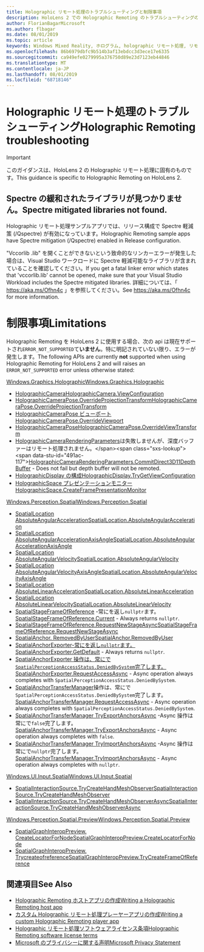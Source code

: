 ```yaml
---
title: Holographic リモート処理のトラブルシューティングと制限事項
description: HoloLens 2 での Holographic Remoting のトラブルシューティングの手順
author: FlorianBagarMicrosoft
ms.author: flbagar
ms.date: 08/01/2019
ms.topic: article
keywords: Windows Mixed Reality, ホログラム, holographic リモート処理, リモートレンダリング, ネットワークレンダリング, HoloLens, リモートホログラム, トラブルシューティング, ヘルプ
ms.openlocfilehash: 86b6979dbfc9b514b3af13ebdcc3d3ece17e6335
ms.sourcegitcommit: ca949efe0279995a376750d89e23d7123eb44846
ms.translationtype: MT
ms.contentlocale: ja-JP
ms.lasthandoff: 08/01/2019
ms.locfileid: "68718146"
---
```

# <a name="holographic-remoting-troubleshooting"></a><span data-ttu-id="491ac-104">Holographic リモート処理のトラブルシューティング</span><span class="sxs-lookup"><span data-stu-id="491ac-104">Holographic Remoting troubleshooting</span></span>

> [!IMPORTANT]
> <span data-ttu-id="491ac-105">このガイダンスは、HoloLens 2 の Holographic リモート処理に固有のものです。</span><span class="sxs-lookup"><span data-stu-id="491ac-105">This guidance is specific to Holographic Remoting on HoloLens 2.</span></span>

## <a name="spectre-mitigated-libraries-not-found"></a><span data-ttu-id="491ac-106">Spectre の緩和されたライブラリが見つかりません。</span><span class="sxs-lookup"><span data-stu-id="491ac-106">Spectre mitigated libraries not found.</span></span>

<span data-ttu-id="491ac-107">Holographic リモート処理サンプルアプリでは、リリース構成で Spectre 軽減策 (/Qspectre) が有効になっています。</span><span class="sxs-lookup"><span data-stu-id="491ac-107">Holographic Remoting sample apps have Spectre mitigation (/Qspectre) enabled in Release configuration.</span></span>

<span data-ttu-id="491ac-108">"Vccorlib .lib" を開くことができないという致命的なリンカーエラーが発生した場合は、Visual Studio ワークロードに Spectre 軽減可能なライブラリが含まれていることを確認してください。</span><span class="sxs-lookup"><span data-stu-id="491ac-108">If you get a fatal linker error which states that 'vccorlib.lib' cannot be opened, make sure that your Visual Studio Workload includes the Spectre mitigated libraries.</span></span> <span data-ttu-id="491ac-109">詳細については、「 https://aka.ms/Ofhn4c 」を参照してください。</span><span class="sxs-lookup"><span data-stu-id="491ac-109">See https://aka.ms/Ofhn4c for more information.</span></span>

# <a name="limitations"></a><span data-ttu-id="491ac-110">制限事項</span><span class="sxs-lookup"><span data-stu-id="491ac-110">Limitations</span></span>

<span data-ttu-id="491ac-111">Holographic Remoting を HoloLens 2 に使用する場合、次の api は現在サポートされ```ERROR_NOT_SUPPORTED```て**いません**。特に明記されていない限り、エラーが発生します。</span><span class="sxs-lookup"><span data-stu-id="491ac-111">The following APIs are currently **not** supported when using Holographic Remoting for HoloLens 2 and will raises an ```ERROR_NOT_SUPPORTED``` error unless otherwise stated:</span></span>

[<span data-ttu-id="491ac-112">Windows.Graphics.Holographic</span><span class="sxs-lookup"><span data-stu-id="491ac-112">Windows.Graphics.Holographic</span></span>](https://docs.microsoft.com/en-us/uwp/api/windows.graphics.holographic)

* [<span data-ttu-id="491ac-113">HolographicCamera</span><span class="sxs-lookup"><span data-stu-id="491ac-113">HolographicCamera.ViewConfiguration</span></span>](https://docs.microsoft.com/en-us/uwp/api/windows.graphics.holographic.holographiccamera.viewconfiguration)
* [<span data-ttu-id="491ac-114">HolographicCameraPose.OverrideProjectionTransform</span><span class="sxs-lookup"><span data-stu-id="491ac-114">HolographicCameraPose.OverrideProjectionTransform</span></span>](https://docs.microsoft.com/en-us/uwp/api/windows.graphics.holographic.holographiccamerapose.overrideprojectiontransform)
* [<span data-ttu-id="491ac-115">HolographicCameraPose ビューポート</span><span class="sxs-lookup"><span data-stu-id="491ac-115">HolographicCameraPose.OverrideViewport</span></span>](https://docs.microsoft.com/en-us/uwp/api/windows.graphics.holographic.holographiccamerapose.overrideviewport)
* [<span data-ttu-id="491ac-116">HolographicCameraPose</span><span class="sxs-lookup"><span data-stu-id="491ac-116">HolographicCameraPose.OverrideViewTransform</span></span>](https://docs.microsoft.com/en-us/uwp/api/windows.graphics.holographic.holographiccamerapose.overrideviewtransform)
* <span data-ttu-id="491ac-117">[HolographicCameraRenderingParameters](https://docs.microsoft.com/en-us/uwp/api/windows.graphics.holographic.holographiccamerarenderingparameters.commitdirect3d11depthbuffer#Windows_Graphics_Holographic_HolographicCameraRenderingParameters_CommitDirect3D11DepthBuffer_Windows_Graphics_DirectX_Direct3D11_IDirect3DSurface_)は失敗しませんが、深度バッファーはリモート処理されません。</span><span class="sxs-lookup"><span data-stu-id="491ac-117">[HolographicCameraRenderingParameters.CommitDirect3D11DepthBuffer](https://docs.microsoft.com/en-us/uwp/api/windows.graphics.holographic.holographiccamerarenderingparameters.commitdirect3d11depthbuffer#Windows_Graphics_Holographic_HolographicCameraRenderingParameters_CommitDirect3D11DepthBuffer_Windows_Graphics_DirectX_Direct3D11_IDirect3DSurface_) - Does not fail but depth buffer will not be remoted.</span></span>
* [<span data-ttu-id="491ac-118">HolographicDisplay の構成</span><span class="sxs-lookup"><span data-stu-id="491ac-118">HolographicDisplay.TryGetViewConfiguration</span></span>](https://docs.microsoft.com/en-us/uwp/api/windows.graphics.holographic.holographicdisplay.trygetviewconfiguration)
* [<span data-ttu-id="491ac-119">HolographicSpace プレゼンテーションモニター</span><span class="sxs-lookup"><span data-stu-id="491ac-119">HolographicSpace.CreateFramePresentationMonitor</span></span>](https://docs.microsoft.com/en-us/uwp/api/windows.graphics.holographic.holographicspace.createframepresentationmonitor)

[<span data-ttu-id="491ac-120">Windows.Perception.Spatial</span><span class="sxs-lookup"><span data-stu-id="491ac-120">Windows.Perception.Spatial</span></span>](https://docs.microsoft.com/en-us/uwp/api/windows.perception.spatial)

* [<span data-ttu-id="491ac-121">SpatialLocation AbsoluteAngularAcceleration</span><span class="sxs-lookup"><span data-stu-id="491ac-121">SpatialLocation.AbsoluteAngularAcceleration</span></span>](https://docs.microsoft.com/en-us/uwp/api/windows.perception.spatial.spatiallocation.absoluteangularacceleration)
* [<span data-ttu-id="491ac-122">SpatialLocation AbsoluteAngularAccelerationAxisAngle</span><span class="sxs-lookup"><span data-stu-id="491ac-122">SpatialLocation.AbsoluteAngularAccelerationAxisAngle</span></span>](https://docs.microsoft.com/en-us/uwp/api/windows.perception.spatial.spatiallocation.absoluteangularaccelerationaxisangle)
* [<span data-ttu-id="491ac-123">SpatialLocation AbsoluteAngularVelocity</span><span class="sxs-lookup"><span data-stu-id="491ac-123">SpatialLocation.AbsoluteAngularVelocity</span></span>](https://docs.microsoft.com/en-us/uwp/api/windows.perception.spatial.spatiallocation.absoluteangularvelocity)
* [<span data-ttu-id="491ac-124">SpatialLocation AbsoluteAngularVelocityAxisAngle</span><span class="sxs-lookup"><span data-stu-id="491ac-124">SpatialLocation.AbsoluteAngularVelocityAxisAngle</span></span>](https://docs.microsoft.com/en-us/uwp/api/windows.perception.spatial.spatiallocation.absoluteangularvelocityaxisangle)
* [<span data-ttu-id="491ac-125">SpatialLocation AbsoluteLinearAcceleration</span><span class="sxs-lookup"><span data-stu-id="491ac-125">SpatialLocation.AbsoluteLinearAcceleration</span></span>](https://docs.microsoft.com/is-is/uwp/api/windows.perception.spatial.spatiallocation.absolutelinearacceleration)
* [<span data-ttu-id="491ac-126">SpatialLocation AbsoluteLinearVelocity</span><span class="sxs-lookup"><span data-stu-id="491ac-126">SpatialLocation.AbsoluteLinearVelocity</span></span>](https://docs.microsoft.com/en-us/uwp/api/windows.perception.spatial.spatiallocation.absolutelinearvelocity)
* <span data-ttu-id="491ac-127">[SpatialStageFrameOfReference](https://docs.microsoft.com/en-us/uwp/api/windows.perception.spatial.spatialstageframeofreference.current) -常にを返し```nullptr```ます。</span><span class="sxs-lookup"><span data-stu-id="491ac-127">[SpatialStageFrameOfReference.Current](https://docs.microsoft.com/en-us/uwp/api/windows.perception.spatial.spatialstageframeofreference.current) - Always returns ```nullptr```.</span></span>
* [<span data-ttu-id="491ac-128">SpatialStageFrameOfReference.RequestNewStageAsync</span><span class="sxs-lookup"><span data-stu-id="491ac-128">SpatialStageFrameOfReference.RequestNewStageAsync</span></span>](https://docs.microsoft.com/en-us/uwp/api/windows.perception.spatial.spatialstageframeofreference.requestnewstageasync)
* [<span data-ttu-id="491ac-129">SpatialAnchor. RemovedByUser</span><span class="sxs-lookup"><span data-stu-id="491ac-129">SpatialAnchor.RemovedByUser</span></span>](https://docs.microsoft.com/en-us/uwp/api/windows.perception.spatial.spatialanchor.removedbyuser)
* <span data-ttu-id="491ac-130">[SpatialAnchorExporter-常にを返し```nullptr```ます。](https://docs.microsoft.com/en-us/uwp/api/windows.perception.spatial.spatialanchorexporter.getdefault
)</span><span class="sxs-lookup"><span data-stu-id="491ac-130">[SpatialAnchorExporter.GetDefault](https://docs.microsoft.com/en-us/uwp/api/windows.perception.spatial.spatialanchorexporter.getdefault
) - Always returns ```nullptr```.</span></span>
* <span data-ttu-id="491ac-131">[SpatialAnchorExporter 操作は、常にで```SpatialPerceptionAccessStatus.DeniedBySystem```完了します。](https://docs.microsoft.com/en-us/uwp/api/windows.perception.spatial.spatialanchorexporter.requestaccessasync
)</span><span class="sxs-lookup"><span data-stu-id="491ac-131">[SpatialAnchorExporter.RequestAccessAsync](https://docs.microsoft.com/en-us/uwp/api/windows.perception.spatial.spatialanchorexporter.requestaccessasync
) - Async operation always completes with ```SpatialPerceptionAccessStatus.DeniedBySystem```.</span></span>
* <span data-ttu-id="491ac-132">[SpatialAnchorTransferManager](https://docs.microsoft.com/en-us/uwp/api/windows.perception.spatial.spatialanchortransfermanager.requestaccessasync#Windows_Perception_Spatial_SpatialAnchorTransferManager_RequestAccessAsync)操作は、常にで```SpatialPerceptionAccessStatus.DeniedBySystem```完了します。</span><span class="sxs-lookup"><span data-stu-id="491ac-132">[SpatialAnchorTransferManager.RequestAccessAsync](https://docs.microsoft.com/en-us/uwp/api/windows.perception.spatial.spatialanchortransfermanager.requestaccessasync#Windows_Perception_Spatial_SpatialAnchorTransferManager_RequestAccessAsync) - Async operation always completes with ```SpatialPerceptionAccessStatus.DeniedBySystem```.</span></span>
* <span data-ttu-id="491ac-133">[SpatialAnchorTransferManager TryExportAnchorsAsync](https://docs.microsoft.com/en-us/uwp/api/windows.perception.spatial.spatialanchortransfermanager.tryexportanchorsasync#Windows_Perception_Spatial_SpatialAnchorTransferManager_TryExportAnchorsAsync_Windows_Foundation_Collections_IIterable_Windows_Foundation_Collections_IKeyValuePair_System_String_Windows_Perception_Spatial_SpatialAnchor___Windows_Storage_Streams_IOutputStream_) -Async 操作は常にで```false```完了します。</span><span class="sxs-lookup"><span data-stu-id="491ac-133">[SpatialAnchorTransferManager.TryExportAnchorsAsync](https://docs.microsoft.com/en-us/uwp/api/windows.perception.spatial.spatialanchortransfermanager.tryexportanchorsasync#Windows_Perception_Spatial_SpatialAnchorTransferManager_TryExportAnchorsAsync_Windows_Foundation_Collections_IIterable_Windows_Foundation_Collections_IKeyValuePair_System_String_Windows_Perception_Spatial_SpatialAnchor___Windows_Storage_Streams_IOutputStream_) - Async operation always completes with ```false```.</span></span>
* <span data-ttu-id="491ac-134">[SpatialAnchorTransferManager TryImportAnchorsAsync](https://docs.microsoft.com/en-us/uwp/api/windows.perception.spatial.spatialanchortransfermanager.tryimportanchorsasync
) -Async 操作は常にで```nullptr```完了します。</span><span class="sxs-lookup"><span data-stu-id="491ac-134">[SpatialAnchorTransferManager.TryImportAnchorsAsync](https://docs.microsoft.com/en-us/uwp/api/windows.perception.spatial.spatialanchortransfermanager.tryimportanchorsasync
) - Async operation always completes with ```nullptr```.</span></span>

[<span data-ttu-id="491ac-135">Windows.UI.Input.Spatial</span><span class="sxs-lookup"><span data-stu-id="491ac-135">Windows.UI.Input.Spatial</span></span>](https://docs.microsoft.com/en-us/uwp/api/windows.ui.input.spatial)

* [<span data-ttu-id="491ac-136">SpatialInteractionSource.TryCreateHandMeshObserver</span><span class="sxs-lookup"><span data-stu-id="491ac-136">SpatialInteractionSource.TryCreateHandMeshObserver</span></span>](https://docs.microsoft.com/en-us/uwp/api/windows.ui.input.spatial.spatialinteractionsource.trycreatehandmeshobserver#Windows_UI_Input_Spatial_SpatialInteractionSource_TryCreateHandMeshObserver)
* [<span data-ttu-id="491ac-137">SpatialInteractionSource.TryCreateHandMeshObserverAsync</span><span class="sxs-lookup"><span data-stu-id="491ac-137">SpatialInteractionSource.TryCreateHandMeshObserverAsync</span></span>](https://docs.microsoft.com/en-us/uwp/api/windows.ui.input.spatial.spatialinteractionsource.trycreatehandmeshobserverasync)

[<span data-ttu-id="491ac-138">Windows.Perception.Spatial.Preview</span><span class="sxs-lookup"><span data-stu-id="491ac-138">Windows.Perception.Spatial.Preview</span></span>](https://docs.microsoft.com/en-us/uwp/api/windows.perception.spatial.preview)

* [<span data-ttu-id="491ac-139">SpatialGraphInteropPreview. CreateLocatorForNode</span><span class="sxs-lookup"><span data-stu-id="491ac-139">SpatialGraphInteropPreview.CreateLocatorForNode</span></span>](https://docs.microsoft.com/en-us/uwp/api/windows.perception.spatial.preview.spatialgraphinteroppreview.createlocatorfornode)
* [<span data-ttu-id="491ac-140">SpatialGraphInteropPreview. Trycreateofreference</span><span class="sxs-lookup"><span data-stu-id="491ac-140">SpatialGraphInteropPreview.TryCreateFrameOfReference</span></span>](https://docs.microsoft.com/en-us/uwp/api/windows.perception.spatial.preview.spatialgraphinteroppreview.trycreateframeofreference)

## <a name="see-also"></a><span data-ttu-id="491ac-141">関連項目</span><span class="sxs-lookup"><span data-stu-id="491ac-141">See Also</span></span>
* [<span data-ttu-id="491ac-142">Holographic Remoting ホストアプリの作成</span><span class="sxs-lookup"><span data-stu-id="491ac-142">Writing a Holographic Remoting host app</span></span>](holographic-remoting-create-host.md)
* [<span data-ttu-id="491ac-143">カスタム Holographic リモート処理プレーヤーアプリの作成</span><span class="sxs-lookup"><span data-stu-id="491ac-143">Writing a custom Holographic Remoting player app</span></span>](holographic-remoting-create-player.md)
* [<span data-ttu-id="491ac-144">Holographic リモート処理ソフトウェアライセンス条項</span><span class="sxs-lookup"><span data-stu-id="491ac-144">Holographic Remoting software license terms</span></span>](https://docs.microsoft.com/en-us/legal/mixed-reality/microsoft-holographic-remoting-software-license-terms)
* [<span data-ttu-id="491ac-145">Microsoft のプライバシーに関する声明</span><span class="sxs-lookup"><span data-stu-id="491ac-145">Microsoft Privacy Statement</span></span>](https://go.microsoft.com/fwlink/?LinkId=521839)